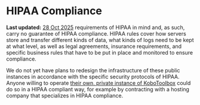 # HIPAA Compliance
**Last updated:** <a href="https://github.com/kobotoolbox/docs/blob/050dcc9c8bfb4c528208bbe886979999037f1554/source/hipaa_compliance.md" class="reference">28 Oct 2025</a>
requirements of HIPAA in mind and, as such, carry no guarantee of HIPAA
compliance. HIPAA rules cover how servers store and transfer different kinds of
data, what kinds of logs need to be kept at what level, as well as legal
agreements, insurance requirements, and specific business rules that have to be
put in place and monitored to ensure compliance.

We do not yet have plans to redesign the infrastructure of these public
instances in accordance with the specific security protocols of HIPAA. Anyone
willing to operate
[their own, private instance of KoboToolbox](https://github.com/kobotoolbox/kobo-install) could do so
in a HIPAA compliant way, for example by contracting with a hosting company that
specializes in HIPAA compliance.

